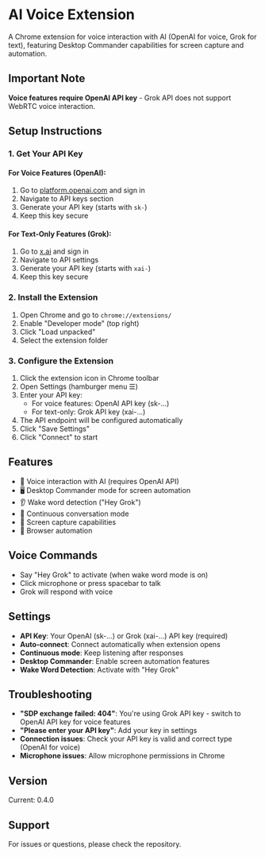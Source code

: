 # AI Voice Extension

A Chrome extension for voice interaction with AI (OpenAI for voice, Grok for text), featuring Desktop Commander capabilities for screen capture and automation.

## Important Note
**Voice features require OpenAI API key** - Grok API does not support WebRTC voice interaction.

## Setup Instructions

### 1. Get Your API Key

#### For Voice Features (OpenAI):
1. Go to [platform.openai.com](https://platform.openai.com) and sign in
2. Navigate to API keys section
3. Generate your API key (starts with `sk-`)
4. Keep this key secure

#### For Text-Only Features (Grok):
1. Go to [x.ai](https://x.ai) and sign in
2. Navigate to API settings
3. Generate your API key (starts with `xai-`)
4. Keep this key secure

### 2. Install the Extension
1. Open Chrome and go to `chrome://extensions/`
2. Enable "Developer mode" (top right)
3. Click "Load unpacked"
4. Select the extension folder

### 3. Configure the Extension
1. Click the extension icon in Chrome toolbar
2. Open Settings (hamburger menu ☰)
3. Enter your API key:
   - For voice features: OpenAI API key (sk-...)
   - For text-only: Grok API key (xai-...)
4. The API endpoint will be configured automatically
5. Click "Save Settings"
6. Click "Connect" to start

## Features
- 🎤 Voice interaction with AI (requires OpenAI API)
- 🖥️ Desktop Commander mode for screen automation
- 👂 Wake word detection ("Hey Grok")
- 🔄 Continuous conversation mode
- 📸 Screen capture capabilities
- 🤖 Browser automation

## Voice Commands
- Say "Hey Grok" to activate (when wake word mode is on)
- Click microphone or press spacebar to talk
- Grok will respond with voice

## Settings
- **API Key**: Your OpenAI (sk-...) or Grok (xai-...) API key (required)
- **Auto-connect**: Connect automatically when extension opens
- **Continuous mode**: Keep listening after responses
- **Desktop Commander**: Enable screen automation features
- **Wake Word Detection**: Activate with "Hey Grok"

## Troubleshooting
- **"SDP exchange failed: 404"**: You're using Grok API key - switch to OpenAI API key for voice features
- **"Please enter your API key"**: Add your key in settings
- **Connection issues**: Check your API key is valid and correct type (OpenAI for voice)
- **Microphone issues**: Allow microphone permissions in Chrome

## Version
Current: 0.4.0

## Support
For issues or questions, please check the repository.